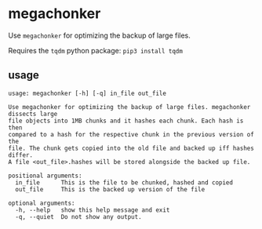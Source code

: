 # megachonker
Use `megachonker` for optimizing the backup of large files. 

Requires the `tqdm` python package: `pip3 install tqdm`

## usage
```
usage: megachonker [-h] [-q] in_file out_file

Use megachonker for optimizing the backup of large files. megachonker dissects large
file objects into 1MB chunks and it hashes each chunk. Each hash is then
compared to a hash for the respective chunk in the previous version of the
file. The chunk gets copied into the old file and backed up iff hashes differ.
A file <out_file>.hashes will be stored alongside the backed up file.

positional arguments:
  in_file      This is the file to be chunked, hashed and copied
  out_file     This is the backed up version of the file

optional arguments:
  -h, --help   show this help message and exit
  -q, --quiet  Do not show any output.
  ```
